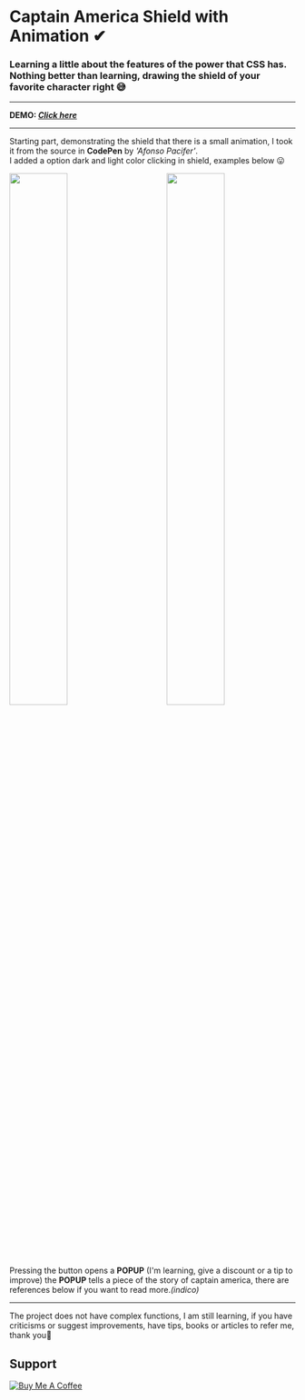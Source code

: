 # Captain America Shield with Animation ✔
### Learning a little about the features of the power that CSS has. Nothing better than learning, drawing the shield of your favorite character right 😅

---

**DEMO: *[Click here](https://elvissouza.github.io/CaptainAmericaShield/)***

---

<p>Starting part, demonstrating the shield that there is a small animation, I took it from the source in <b>CodePen</b> by <i>'Afonso Pacifer'</i>.<br/>I added a option dark and light color clicking in shield, examples below 😛</p>
<img src ="https://github.com/elvissouza/CaptainAmericaShield/blob/master/img/website-2.gif?raw=true" height= "49%" width= "45%" align="right">
<img src ="https://github.com/elvissouza/CaptainAmericaShield/blob/master/img/website-1.gif?raw=true" height= "49%" width= "45%">

<p>Pressing the button opens a <b>POPUP</b> (I'm learning, give a discount or a tip to improve) the <b>POPUP</b> tells a piece of the story of captain america, there are references below if you want to read more.<i>(indico)</i></p>

---

<p>The project does not have complex functions, I am still learning, if you have criticisms or suggest improvements, have tips, books or articles to refer me, thank you💓</p>

## Support
<a href="https://www.buymeacoffee.com/elvissouza" target="_blank"><img src="https://www.buymeacoffee.com/assets/img/custom_images/purple_img.png" alt="Buy Me A Coffee" style="height: auto !important;width: auto !important;" ></a>
